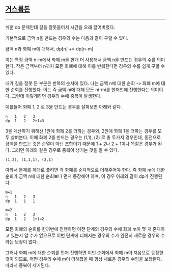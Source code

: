 ## [거스름돈](https://school.programmers.co.kr/learn/courses/30/lessons/12907)

---

쉬운 dp 문제인데 길을 잘못들어서 시간을 오래 끌어버렸다.

기본적으로 금액 n을 만드는 경우의 수는 다음과 같이 구할 수 있다.

금액 n과 화폐 m에 대해서, dp[n] += dp[n-m]

이는 특정 금액 n-m에서 화폐 m을 한개 더 사용해서 금액 n을 만드는 경우의 수를 의미한다. 작은 금액부터 n까지 모든 화폐에 대해 이를 반복한다면 경우의 수를 쉽게 구할 수 있다.

내가 길을 잘못 든 부분은 반복의 순서에 있다. 나는 금액 n에 대한 순회 -> 화폐 m에 대한 순회를 진행했다. 이는 즉 금액 ni에 대해 모든 ni-mi를 한꺼번에 진행한다는 의미이다. 그런데 이렇게하면 경우의 수에 중복이 발생한다.

예를들어 화폐 1, 2 로 3을 만드는 경우를 살펴보면 아래와 같다.

    n   1   2   3
    dp  1   2   2+1=3

3을 계산하기 위해선 1원에 화폐 2를 더하는 경우와, 2원에 화폐 1을 더하는 경우를 모두 살펴본다. 이때 화폐 2를 만드는 경우는 (1,1), (2) 로 총 두가지 경우인데, 동전으로 금액을 만드는 것은 순열이 아닌 조합이기 때문에 1 + 2나 2 + 1이나 똑같은 경우가 된다. 그러면 아래와 같은 경우로 중복이 생기는 것을 알 수 있다.

    (1,2), (1,1,1), (2,1)

따라서 문제를 제대로 풀려면 각 화폐를 순차적으로 더해주어야 한다. 즉 화폐 m에 대한 순회가 금액 n에 대한 순회보다 먼저 등장해야 하며, 이 경우 아래와 같이 dp가 진행된다.

    m=1
    n   1   2   3
    dp  1   1   1

    m=2
    n   1   2   3
    dp  1   2   1+1=2

모든 화폐의 순회를 한꺼번에 진행하면 이전 단계의 경우의 수에 화폐 m이 몇 개 존재하고 있는지 알 수가 없으므로 이번 단계에 더해지는 경우의 수가 완전히 새로운 경우의 수라는 보장이 없다.

그러나 화폐 m에 대한 순회를 먼저 진행하면 이번 순회에서 화폐 m이 처음으로 등장한것이 되므로, 어떤 경우의 수에 m이 더해졌을 때 항상 새로운 경우의 수임을 보장한다. 따라서 중복이 제거된다.
